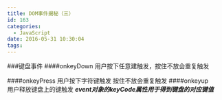 ```yaml
---
title: DOM事件揭秘（三）
id: 163
categories:
  - JavaScript
date: 2016-05-31 10:30:04
tags:
---
```


###键盘事件
####onkeyDown
 用户按下任意建触发，按住不放会重复触发
 <!--more-->
####onkeyPress 
用户按下字符键触发 按住不放会重复触发</span><span>
####onkeyup      
用户释放键盘上的键触发
***event对象的keyCode属性用于得到键盘的对应键值***